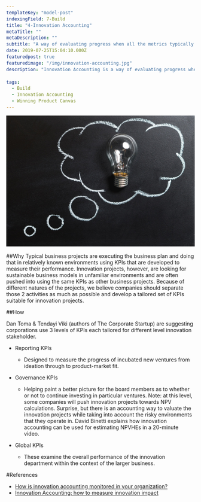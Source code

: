 ```yaml
---
templateKey: "model-post"
indexingField: 7-Build
title: "4-Innovation Accounting"
metaTitle: ""
metaDescription: ""
subtitle: "A way of evaluating progress when all the metrics typically used in an established company (revenue, customers, ROI, market share) are effectively zero - Eric Ries"
date: 2019-07-25T15:04:10.000Z
featuredpost: true
featuredimage: "/img/innovation-accounting.jpg"
description: "Innovation Accounting is a way of evaluating progress when all the metrics typically used in an established company (revenue, customers, ROI, market share) are effectively zero. In general, it refers to ways to communicate the process and progress of innovation projects through relevant KPIs (key performance indicators)."

tags:
  - Build
  - Innovation Accounting
  - Winning Product Canvas
---
```


![Innovation Accounting](/img/innovation-accounting.jpg)

##Why
Typical business projects are executing the business plan and doing that in relatively known environments using KPIs that are developed to measure their performance. Innovation projects, however, are looking for sustainable business models in unfamiliar environments and are often pushed into using the same KPIs as other business projects. Because of different natures of the projects, we believe companies should separate those 2 activities as much as possible and develop a tailored set of KPIs suitable for innovation projects.

##How

Dan Toma & Tendayi Viki (authors of The Corporate Startup) are suggesting corporations use 3 levels of KPIs each tailored for different level innovation stakeholder.

- Reporting KPIs

  - Designed to measure the progress of incubated new ventures from ideation through to product-market fit.

- Governance KPIs

  - Helping paint a better picture for the board members as to whether or not to continue investing in particular ventures. Note: at this level, some companies will push innovation projects towards NPV calculations. Surprise, but there is an accounting way to valuate the innovation projects while taking into account the risky environments that they operate in. David Binetti explains how innovation accounting can be used for estimating NPVHEs in a 20-minute video.

- Global KPIs
  - These examine the overall performance of the innovation department within the context of the larger business.

#References

- [How is innovation accounting monitored in your organization?](https://www.boardofinnovation.com/blog/innovation-accounting/)
- [Innovation Accounting: how to measure innovation impact](https://next.amsterdam/tools/innovation-accounting/)
